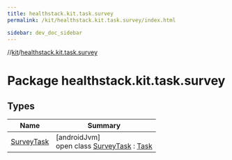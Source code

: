 ```yaml
---
title: healthstack.kit.task.survey
permalink: /kit/healthstack.kit.task.survey/index.html

sidebar: dev_doc_sidebar
---
```

//[kit](../../index.html)/[healthstack.kit.task.survey](index.html)



# Package healthstack.kit.task.survey



## Types


| Name | Summary |
|---|---|
| [SurveyTask](-survey-task/index.html) | [androidJvm]<br>open class [SurveyTask](-survey-task/index.html) : [Task](../healthstack.kit.task.base/-task/index.html) |


